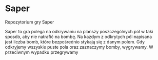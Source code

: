 # Saper
Repozytorium gry Saper

Saper to gra polega na odkrywaniu na planszy poszczególnych pól w taki sposób, aby nie natrafić na bombę.
Na każdym z odkrytych pól napisana jest liczba bomb, które bezpośrednio stykają się z danym polem.
Gdy odkryjemy wszyskie puste pola oraz zaznaczymy bomby, wygrywamy. W przeciwnym wypadku przegrywamy

